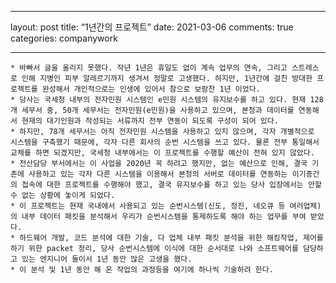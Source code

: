 - - - -
layout: post
title:  “1년간의 프로젝트”
date:   2021-03-06
comments: true
categories: companywork
- - - -

	* 바빠서 글을 올리지 못했다. 작년 1년은 휴일도 없이 계속 업무의 연속, 그리고 스트레스로 인해 지병인 피부 알레르기까지 생겨서 정말로 고생했다. 하지만, 1년간에 걸친 방대한 프로젝트를 완성해서 개인적으로는 인생에 있어서 참으로 보람찬 1년 이었다. 
	* 당사는 국세청 내부의 전자민원 시스템인 e민원 시스템의 유지보수를 하고 있다. 현재 128개 세무서 중, 50개 세무서는 전자민원(e민원)을 사용하고 있으며, 본청과 데이터를 연동해서 현재의 대기인원과 작성되는 서류까지 전부 연동이 되도록 구성이 되어 있다.
	* 하지만, 78개 세무서는 아직 전자민원 시스템을 사용하고 있지 않으며, 각자 개별적으로 시스템을 구축했기 때문에, 각자 다른 회사의 순번 시스템을 쓰고 있다. 물론 전부 통일해서 교체를 하면 되겠지만, 국세청 내부에서는 이 프로젝트를 수행할 예산이 전혀 있지 않았다. 
	* 전산담당 부서에서는 이 사업을 2020년 꼭 하려고 했지만, 없는 예산으로 인해, 결국 기존에 사용하고 있는 각자 다른 시스템을 이용해서 본청의 서버로 데이터를 연동하는 이기종간의 접속에 대한 프로젝트를 수행해야 했고, 결국 유지보수를 하고 있는 당사 입장에서는 안할 수 없는 상황에 놓이게 되었다. 
	* 이 프로젝트는 현재 국내에서 사용되고 있는 순번시스템(신도, 정진, 네오큐 등 여러업체)의 내부 데이터 패킷을 분석해서 우리가 순번시스템을 통제하도록 해야 하는 업무를 부여 받았다.
	* 하드웨어 개발, 코드 분석에 대한 기술, 다 업체 내부 패킷 분석을 위한 해킹작업, 제어를 하기 위한 packet 정리, 당사 순번시스템에 이식에 대한 순서대로 나와 소프트웨어를 담당하고 있는 엔지니어 둘이서 1년 동안 많은 고생을 했다.
	* 이 분석 및 1년 동안 해 온 작업의 과정등을 여기에 하나씩 기술하려 한다.

